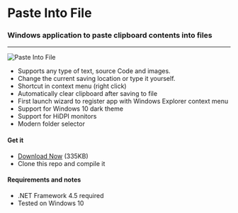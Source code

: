 Paste Into File
===========

### Windows application to paste clipboard contents into files

----------------

![Paste Into File](https://raw.githubusercontent.com/sorge13248/PasteIntoFile/master/screenshot.png)

+ Supports any type of text, source Code and images.
+ Change the current saving location or type it yourself.
+ Shortcut in context menu (right click)
+ Automatically clear clipboard after saving to file
+ First launch wizard to register app with Windows Explorer context menu
+ Support for Windows 10 dark theme
+ Support for HiDPI monitors
+ Modern folder selector

#### Get it
+ [Download Now](http://archive.francescosorge.com/paste-into-file) (335KB)
+ Clone this repo and compile it

#### Requirements and notes
+ .NET Framework 4.5 required
+ Tested on Windows 10
